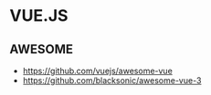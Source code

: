 # VUE.JS

## AWESOME

- https://github.com/vuejs/awesome-vue
- https://github.com/blacksonic/awesome-vue-3